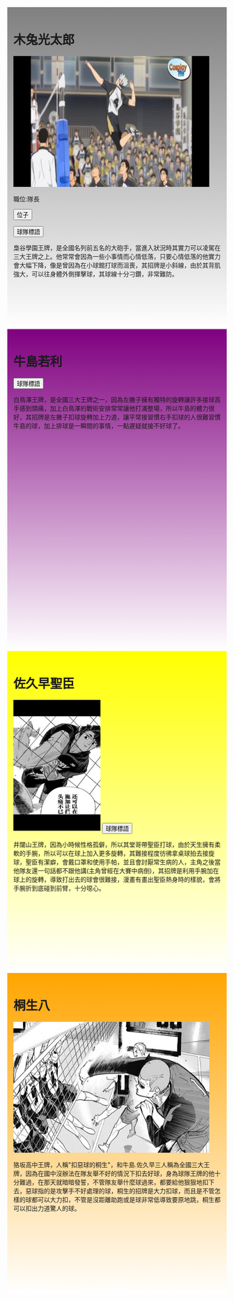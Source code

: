 <style>
#div1 {height:710px;background-image: linear-gradient(grey, white);padding:1em}
#div2 {height:710px;background-image: linear-gradient(purple, white);padding:1em}
#div3 {height:710px;background-image: linear-gradient(yellow, white);padding:1em}
#div4 {height:710px;background-image: linear-gradient(orange, white);padding:1em}
</style>
<body>
<div id="div1">
<h1>木兔光太郎</h1>
<img src= "312308876_2373375099492266_1706179137684256867_n.jpg" width= "450" height="300" />
<p id="demo">職位:隊長</p>
<button type="button" onclick="document.querySelector('#demo').innerHTML = '大砲手'">位子</button>
<p id="demb" style="display: none">一球入魂</p>

<button type="button" onclick="document.getElementById('demb').style.display='block'">球隊標語</button>
<p>梟谷學園王牌，是全國名列前五名的大砲手，當進入狀況時其實力可以凌駕在三大王牌之上。他常常會因為一些小事情而心情低落，只要心情低落的他實力會大幅下降，像是曾因為在小球館打球而沮喪，其招牌是小斜線，由於其背肌強大，可以往身體外側揮擊球，其球線十分刁鑽，非常難防。</p>
</div>

<div id="div2">
<h1>牛島若利</h1>

<p id="dema" style="display: none">獅子奮迅</p>

<button type="button" onclick="document.getElementById('dema').style.display='block'">球隊標語</button>

<p>	白鳥澤王牌，是全國三大王牌之一，因為左撇子擁有獨特的旋轉讓許多接球高手感到頭痛，加上白鳥澤的戰術安排常常讓他打滿整場，所以牛島的體力很好，其招牌是左撇子扣球旋轉加上力道，讓平常接習慣右手扣球的人很難習慣牛島的球，加上排球是一瞬間的事情，一點遲疑就接不好球了。</p>
</div>

<div id="div3">
<h1>佐久早聖臣</h1>
<img src= "434541485_401613565995675_973445089727454924_n.jpg" width= "200" height="300" />
<p id="demc" style="display: none">努力</p>
<button type="button" onclick="document.getElementById('demc').style.display='block'">球隊標語</button>
<p>井闥山王牌，因為小時候性格孤僻，所以其堂哥帶聖臣打球，由於天生擁有柔軟的手腕，所以可以在球上加入更多旋轉，其難接程度彷彿拿桌球拍去接旋球，聖臣有潔癖，會戴口罩和使用手帕，並且會討厭常生病的人，主角之後當他隊友還一句話都不跟他講(主角曾經在大賽中病倒)，其招牌是利用手腕加在球上的旋轉，導致打出去的球會很難接，漫畫有畫出聖臣熱身時的樣貌，會將手腕折到底碰到前臂，十分噁心。</p>
</div>

<div id="div4">
<h1>桐生八</h1>
<img src= "42ab663951516f9cb1286d3260a5f380.jpg" width= "450" height="300" />
<p>狢坂高中王牌，人稱"扣惡球的桐生"，和牛島.佐久早三人稱為全國三大王牌，因為在國中沒辦法在隊友舉不好的情況下扣去好球，身為球隊王牌的他十分難過，在那天就暗暗發誓，不管隊友舉什麼球過來，都要給他狠狠地扣下去，惡球指的是攻擊手不好處理的球，桐生的招牌是大力扣球，而且是不管怎樣的球都可以大力扣，不管是沒距離助跑或是球非常低導致要原地跳，桐生都可以扣出力道驚人的球。</p>
</div>
</body>
